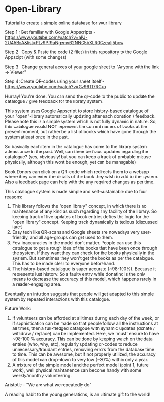# Open-Library
Tutorial to create a simple online database for your library

Step 1 : Get familiar with Google Appscripts - https://www.youtube.com/watch?v=aPJ-2U45BpA&list=PLv9Pf9aNgemv62NNC5bXLR0CzeaIj5bcw

Step 2 : Copy & Paste the code (2 files) in this repository to the Google Appscipt (with some changes)

Step 3 : Change general acces of your google sheet to "Anyone with the link -> Viewer"

Step 4: Create QR-codes using your sheet itself - https://www.youtube.com/watch?v=Gv96Tl7RCxo

Hurray! You're done. You can send the qr-code to the public to update the catalogue / give feedback for the library system.

This system uses Google Appscript to store history-based catalogue of your "open"-library automatically updating after each donation / feedback. Please note this is a simple system which is not fully dynamic in nature. So, this catalogue would NOT represent the current names of books at the present moment, but rather be a list of books which have gone through the system atleast once in the past.

So basically each item in the catalogue has come to the library system atleast once in the past. Well, can there be fraud updates regarding the catalogue? (yes, obviously! but you can keep a track of probable misuse physically, although this wont be enough, yet can be managable)

Book Donors can click on a QR-code which redirects them to a webapp where they can enter the details of the book they wish to add to the system.
Also a feedback page can help with the any required changes as per time.

This catalogue system is made simple and self-sustainable due to four reasons:
1. This library follows the "open library" concept, in which there is no maintenance of any kind as such regarding any facility of the library. So keeping track of live updates of book entries defies the logic for the "open library" concept. Keeping track dynamically is tedious (discussed later)
2. Easy tech like QR-scans and Google sheets are nowadays very user-friendly, and all age-groups can get used to them.
3. Few inaccuracies in the model don't matter. People can use this catalogue to get a rough idea of the books that have been once through the system. If they want they can check for the books physically in the system. But sometimes they won't get the books as per the catalogue. This has to be made clear to everyone beforehand.
4. The history-based catalogue is super accurate (~98-100%). Because it represents just history. So a faulty entry while donating is the only means to decrease the accuracy of this model, which happens rarely in a reader-engaging area.


Eventually an intuition suggests that people will get adapted to this simple system by repeated interactions with this catalogue.


Future Work:
1. If volunteers can be afforded at all times during each day of the week, or if sophistication can be made so that people follow all the instructions at all times, then a full-fledged catalgoue with dynamic updates (donate / withdraw / replace)  can be implemented. Here, we 'must' ensure to have ~98-100 % accuracy. This can be done by keeping watch on the data entries (who, why, etc), regularly updating qr-codes to reduce unnecessary/fraudant entries, removing errors from the database time to time. This can be awesome, but if not properly utilized, the accuracy of this model can drop-down to very low (~30%) within only a year.
2. A mixture of the simple model and the perfect model (point 1, future work), well physical maintanence can become handy with some weekly/monthly volunteering.

Aristotle - "We are what we repeatedly do"

A reading habit to the young generations, is an ultimate gift to the world!
